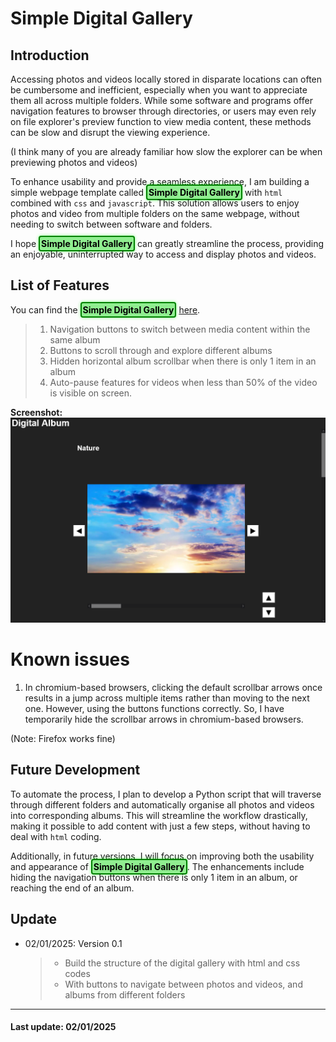 # Simple Digital Gallery

## Introduction
Accessing photos and videos locally stored in disparate locations can often be cumbersome and inefficient, especially when you want to appreciate them all across multiple folders. While some software and programs offer navigation features to browser through directories, or users may even rely on file explorer's preview function to view media content, these methods can be slow and disrupt the viewing experience.

(I think many of you are already familiar how slow the explorer can be when previewing photos and videos)

To enhance usability and provide a seamless experience, I am building a simple webpage template called <span style="background: lightgreen; color: black; padding: 2px 2px; border: 2px solid green; border-radius: 4px; box-shadow: 0 0 5px rgba(0, 255, 0, 0.5);">**Simple Digital Gallery**</span>  with `html` combined with `css` and `javascript`. This solution allows users to enjoy photos and video from multiple folders on the same webpage, without needing to switch between software and folders.

I hope <span style="background: lightgreen; color: black; padding: 2px 2px; border: 2px solid green; border-radius: 4px; box-shadow: 0 0 5px rgba(0, 255, 0, 0.5);">**Simple Digital Gallery**</span>  can greatly streamline the process, providing an enjoyable, uninterrupted way to access and display photos and videos.

## List of Features
You can find the <span style="background: lightgreen; color: black; padding: 2px 2px; border: 2px solid green; border-radius: 4px; box-shadow: 0 0 5px rgba(0, 255, 0, 0.5);">**Simple Digital Gallery**</span> [here](Gallery.html).

> 1. Navigation buttons to switch between media content within the same album
> 2. Buttons to scroll through and explore different albums
> 3. Hidden horizontal album scrollbar when there is only 1 item in an album
> 4. Auto-pause features for videos when less than 50% of the video is visible on screen.

**Screenshot:**
![Screenshot.png](Screenshot.png)

# Known issues
1. In chromium-based browsers, clicking the default scrollbar arrows once results in a jump across multiple items rather than moving to the next one. However, using the buttons functions correctly. So, I have temporarily hide the scrollbar arrows in chromium-based browsers.

(Note: Firefox works fine)

## Future Development
To automate the process, I plan to develop a Python script that will traverse through different folders and automatically organise all photos and videos into corresponding albums. This will streamline the workflow drastically, making it possible to add content with just a few steps, without having to deal with `html` coding.

Additionally, in future versions, I will focus on improving both the usability and appearance of <span style="background: lightgreen; color: black; padding: 2px 2px; border: 2px solid green; border-radius: 4px; box-shadow: 0 0 5px rgba(0, 255, 0, 0.5);">**Simple Digital Gallery**</span>. The enhancements include hiding the navigation buttons when there is only 1 item in an album, or reaching the end of an album.

## Update
- 02/01/2025: Version 0.1
	> - Build the structure of the digital gallery with html and css codes
	> - With buttons to navigate between photos and videos, and albums from different folders

---
#### Last update: 02/01/2025
